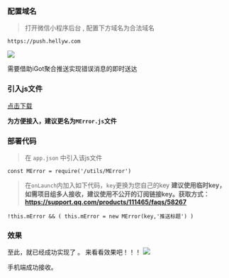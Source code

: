
### 配置域名

> 打开微信小程序后台 , 配置下方域名为合法域名
> 

```https://push.hellyw.com```

![](https://mmbiz.qpic.cn/mmbiz_png/icWtmsIaSA69ibd71LIw9X2wsaNLXLAxlQOpQfJA94bpl97holPE1JkjfTO82VKic3iaBqXR0nJLmWPibebFMuK8YRQ/0?wx_fmt)

 需要借助iGot聚合推送实现错误消息的即时送达
 
 ### 引入js文件
 
[点击下载](./src/MError.js)

**为方便接入，建议更名为`MError.js`文件**

### 部署代码

> 在 `app.json` 中引入该js文件 
>

```
const MError = require('/utils/MError')
```

>在`onLaunch`内加入如下代码，`key`更换为您自己的key 
> **建议使用临时key，如需项目组多人接收，建议使用不公开的订阅链接key。获取方式：https://support.qq.com/products/111465/faqs/58267**
> 

```
!this.mError && ( this.mError = new MError(key,'推送标题') )
```

### 效果

至此，就已经成功实现了 。   来看看效果吧！！！
![ ](https://mmbiz.qpic.cn/mmbiz_jpg/icWtmsIaSA69ibd71LIw9X2wsaNLXLAxlQ3iamJwvZ0ckUUEM6n3wfSF86qwNHwAXoKibUMSBXDIt8ycYC7xrQ46hA/0?wx_fmt=jpeg)

手机端成功接收。


